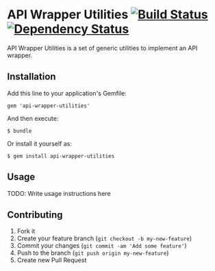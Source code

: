 # API Wrapper Utilities [![Build Status](https://travis-ci.org/anhkind/api-wrapper-utilities.png?branch=develop)](https://travis-ci.org/anhkind/api-wrapper-utilities) [![Dependency Status](https://gemnasium.com/anhkind/api-wrapper-utilities.png)](https://gemnasium.com/anhkind/api-wrapper-utilities)

API Wrapper Utilities is a set of generic utilities to implement an API wrapper.

## Installation

Add this line to your application's Gemfile:

    gem 'api-wrapper-utilities'

And then execute:

    $ bundle

Or install it yourself as:

    $ gem install api-wrapper-utilities

## Usage

TODO: Write usage instructions here

## Contributing

1. Fork it
2. Create your feature branch (`git checkout -b my-new-feature`)
3. Commit your changes (`git commit -am 'Add some feature'`)
4. Push to the branch (`git push origin my-new-feature`)
5. Create new Pull Request
